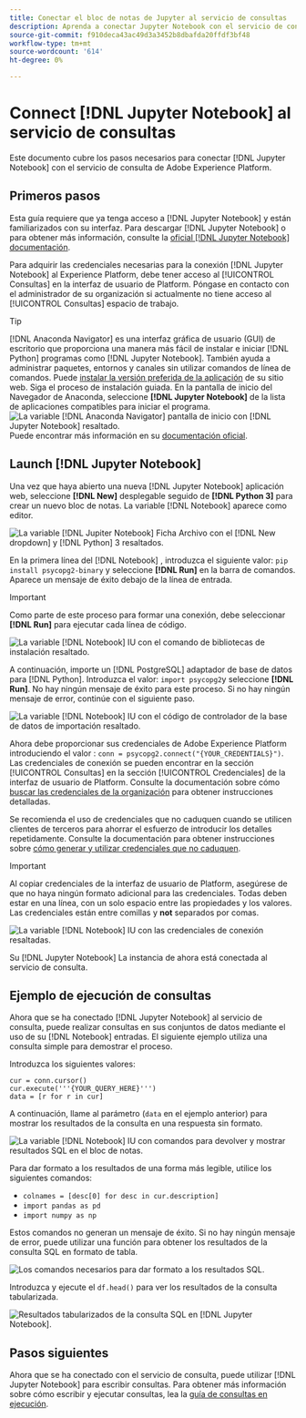 ```yaml
---
title: Conectar el bloc de notas de Jupyter al servicio de consultas
description: Aprenda a conectar Jupyter Notebook con el servicio de consulta de Adobe Experience Platform.
source-git-commit: f910deca43ac49d3a3452b8dbafda20ffdf3bf48
workflow-type: tm+mt
source-wordcount: '614'
ht-degree: 0%

---
```


# Connect [!DNL Jupyter Notebook] al servicio de consultas

Este documento cubre los pasos necesarios para conectar [!DNL Jupyter Notebook] con el servicio de consulta de Adobe Experience Platform.

## Primeros pasos

Esta guía requiere que ya tenga acceso a [!DNL Jupyter Notebook] y están familiarizados con su interfaz. Para descargar [!DNL Jupyter Notebook] o para obtener más información, consulte la [oficial [!DNL Jupyter Notebook] documentación](https://jupyter.org/).

Para adquirir las credenciales necesarias para la conexión [!DNL Jupyter Notebook] al Experience Platform, debe tener acceso al [!UICONTROL Consultas] en la interfaz de usuario de Platform. Póngase en contacto con el administrador de su organización si actualmente no tiene acceso al [!UICONTROL Consultas] espacio de trabajo.

>[!TIP]
>
>[!DNL Anaconda Navigator] es una interfaz gráfica de usuario (GUI) de escritorio que proporciona una manera más fácil de instalar e iniciar [!DNL Python] programas como [!DNL Jupyter Notebook]. También ayuda a administrar paquetes, entornos y canales sin utilizar comandos de línea de comandos.
>Puede [instalar la versión preferida de la aplicación](https://docs.anaconda.com/anaconda/install/) de su sitio web.
>Siga el proceso de instalación guiada. En la pantalla de inicio del Navegador de Anaconda, seleccione **[!DNL Jupyter Notebook]** de la lista de aplicaciones compatibles para iniciar el programa.
>![La variable [!DNL Anaconda Navigator] pantalla de inicio con [!DNL Jupyter Notebook] resaltado.](../images/clients/jupyter-notebook/anaconda-navigator-home.png)
>Puede encontrar más información en su [documentación oficial](https://docs.anaconda.com/anaconda/navigator/).

## Launch [!DNL Jupyter Notebook]

Una vez que haya abierto una nueva [!DNL Jupyter Notebook] aplicación web, seleccione **[!DNL New]** desplegable seguido de **[!DNL Python 3]** para crear un nuevo bloc de notas. La variable [!DNL Notebook] aparece como editor.

![La variable [!DNL Jupiter Notebook] Ficha Archivo con el [!DNL New dropdown] y [!DNL Python] 3 resaltados.](../images/clients/jupyter-notebook/new-notebook.png)

En la primera línea del [!DNL Notebook] , introduzca el siguiente valor: `pip install psycopg2-binary` y seleccione **[!DNL Run]** en la barra de comandos. Aparece un mensaje de éxito debajo de la línea de entrada.

>[!IMPORTANT]
>
>Como parte de este proceso para formar una conexión, debe seleccionar **[!DNL Run]** para ejecutar cada línea de código.

![La variable [!DNL Notebook] IU con el comando de bibliotecas de instalación resaltado.](../images/clients/jupyter-notebook/install-library.png)

A continuación, importe un [!DNL PostgreSQL] adaptador de base de datos para [!DNL Python]. Introduzca el valor: `import psycopg2`y seleccione **[!DNL Run]**. No hay ningún mensaje de éxito para este proceso. Si no hay ningún mensaje de error, continúe con el siguiente paso.

![La variable [!DNL Notebook] IU con el código de controlador de la base de datos de importación resaltado.](../images/clients/jupyter-notebook/import-dbdriver.png)

Ahora debe proporcionar sus credenciales de Adobe Experience Platform introduciendo el valor : `conn = psycopg2.connect("{YOUR_CREDENTIALS}")`. Las credenciales de conexión se pueden encontrar en la sección [!UICONTROL Consultas] en la sección [!UICONTROL Credenciales] de la interfaz de usuario de Platform. Consulte la documentación sobre cómo [buscar las credenciales de la organización](../ui/credentials.md) para obtener instrucciones detalladas.

Se recomienda el uso de credenciales que no caduquen cuando se utilicen clientes de terceros para ahorrar el esfuerzo de introducir los detalles repetidamente. Consulte la documentación para obtener instrucciones sobre [cómo generar y utilizar credenciales que no caduquen](../ui/credentials.md#non-expiring-credentials).

>[!IMPORTANT]
>
>Al copiar credenciales de la interfaz de usuario de Platform, asegúrese de que no haya ningún formato adicional para las credenciales. Todas deben estar en una línea, con un solo espacio entre las propiedades y los valores. Las credenciales están entre comillas y **not** separados por comas.

![La variable [!DNL Notebook] IU con las credenciales de conexión resaltadas.](../images/clients/jupyter-notebook/provide-credentials.png)

Su [!DNL Jupyter Notebook] La instancia de ahora está conectada al servicio de consulta.

## Ejemplo de ejecución de consultas

Ahora que se ha conectado [!DNL Jupyter Notebook] al servicio de consulta, puede realizar consultas en sus conjuntos de datos mediante el uso de su [!DNL Notebook] entradas. El siguiente ejemplo utiliza una consulta simple para demostrar el proceso.

Introduzca los siguientes valores:

```console
cur = conn.cursor()
cur.execute('''{YOUR_QUERY_HERE}''')
data = [r for r in cur]
```

A continuación, llame al parámetro (`data` en el ejemplo anterior) para mostrar los resultados de la consulta en una respuesta sin formato.

![La variable [!DNL Notebook] IU con comandos para devolver y mostrar resultados SQL en el bloc de notas.](../images/clients/jupyter-notebook/example-query.png)

Para dar formato a los resultados de una forma más legible, utilice los siguientes comandos:

- `colnames = [desc[0] for desc in cur.description]`
- `import pandas as pd`
- `import numpy as np`

Estos comandos no generan un mensaje de éxito. Si no hay ningún mensaje de error, puede utilizar una función para obtener los resultados de la consulta SQL en formato de tabla.

![Los comandos necesarios para dar formato a los resultados SQL.](../images/clients/jupyter-notebook/format-results-commands.png)

Introduzca y ejecute el `df.head()` para ver los resultados de la consulta tabularizada.

![Resultados tabularizados de la consulta SQL en [!DNL Jupyter Notebook].](../images/clients/jupyter-notebook/format-results-output.png)

## Pasos siguientes

Ahora que se ha conectado con el servicio de consulta, puede utilizar [!DNL Jupyter Notebook] para escribir consultas. Para obtener más información sobre cómo escribir y ejecutar consultas, lea la [guía de consultas en ejecución](../best-practices/writing-queries.md).
